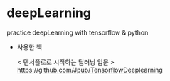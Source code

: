 # deepLearning
practice deepLearning with tensorflow & python


* 사용한 책 


  < 텐서플로로 시작하는 딥러닝 입문 > https://github.com/Jpub/TensorflowDeeplearning
  
